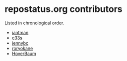 repostatus.org contributors
============================

Listed in chronological order.

* [jantman](https://github.com/jantman)
* [c33s](https://github.com/c33s)
* [jennybc](https://github.com/jennybc)
* [roryokane](https://github.com/roryokane)
* [HoverBaum](https://github.com/HoverBaum)
